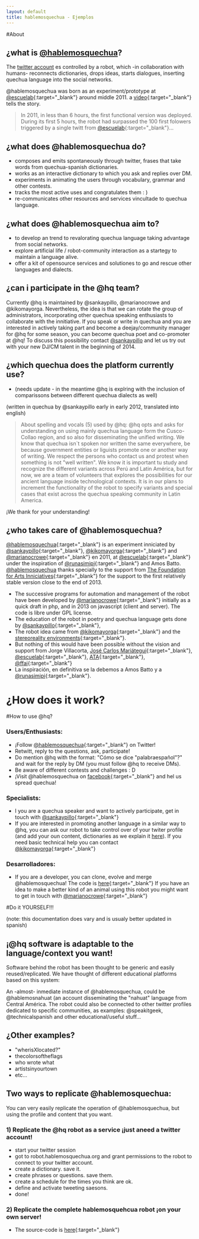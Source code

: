```yaml
---
layout: default
title: hablemosquechua - Ejemplos
---
```


#About

## ¿what is [@hablemosquechua](https://twitter.com/hablemosquechua)?

The [twitter account](https://twitter.com/hablemosquechua) es controlled by a robot, which
-in collaboration with humans- reconnects dictionaries, drops ideas, starts dialogues, inserting quechua language into the social networks.

@hablemosquechua was born as an experiment/prototype at [@escuelab](http://twitter.com/escuelab){:target="_blank"} around middle 2011. a [video](http://www.youtube.com/watch?v=l4NFPkpkIzQ){:target="_blank"} tells the story.

> In 2011, in less than 6 hours, the first functional version was deployed.
> During its first 5 hours, the robot had surpassed the 100 first folowers triggered by a single twitt from [@escuelab](http://twitter.com/escuelab){:target="_blank"}...

## ¿what does @hablemosquechua do?

- composes and emits spontaneously through twitter, frases that take words from quechua-spanish dictionaries.
- works as an interactive dictionary to which you ask and replies over DM.
- experiments in animating the users through vocabulary, grammar and other contests. 
- tracks the most active uses and congratulates them : )
- re-communicates other resources and services vincultade to quechua language.

## ¿what does @hablemosquechua aim to?

- to develop an trend to revalorating quechua language taking advantage from social networks.
- explore artificial life / robot-community interaction as a startegy to maintain a language alive. 
- offer a kit of opensource services and solutiones to go and rescue other languages and dialects. 

## ¿can i participate in the @hq team?

Currently @hq is maintained by @sankaypillo, @marianocrowe and @kikomayorga. Nevertheless, the idea is that we can rotate the group of administrators, incorporating other quechua speaking enthusiasts to collaborate with the innitiative. If you speak or write in quechua and you are interested in actively taking part and become a deejay/community manager for @hq for some season, you can become quechua poet and co-promoter at @hq! To discuss this possibility contact [@sankaypillo](http://twitter.com/sankaypillo) and let us try out with your new DJ/CM talent in the beginning of 2014.


## ¿which quechua does the platform currently use?

* (needs update - in the meantime @hq is explring with the inclusion of comparissons between different quechua dialects as well)

(written in quechua by @sankaypillo early in early 2012, translated into english)
> About spelling and vocals (5) used by @hq: @hq opts and asks for understanding on using mainly quechua language form the Cusco-Collao region, and so also for disseminating the unified writing. We know that quechua isn`t spoken nor written the same everywhere, be because government entities or liguists promote one or another way of writing. We respect the persons who contact us and protest when something is not "well written". We know it is important tu study and recognize the different variants across Perú and Latin América, but for now, we are a team of volunteers that explores the possibilities for our ancient language inside technological contexts. It is in our plans to increment the functionality of the robot to specify variants and special cases that exist across the quechua speaking community in Latin America. 

¡We thank for your understanding!

## ¿who takes care of @hablemosquechua?

[@hablemosquechua](https://twitter.com/hablemosquechua){:target="_blank"} is an experiment inniciated by 
[@sankaypillo](https://twitter.com/sankaypillo){:target="_blank"},
[@kikomayorga](https://twitter.com/kikomayorga){:target="_blank"}
and [@marianocrowe](https://twitter.com/marianocrowe){:target="_blank"} en 2011, at
[@escuelab](https://twitter.com/escuelab){:target="_blank"} under the inspiration of
[@runasimipi](https://twitter.com/runasimipi){:target="_blank"} and Amos Batto. 
[@hablemosquechua](https://twitter.com/hablemosquechua) thanks specially to the support from 
[The Foundation for Arts Inniciatives](http://www.ffaiarts.net){:target="_blank"}
for the support to the first relatively stable version close to the end of 2013.

- The successive programs for automation and management of the robot have been developed by [@marianocrowe](http://twitter.com/marianocrowe){:target="_blank"} initially as a quick draft in php, and in 2013 on javascript (client and server). The code is libre under GPL license. 
- The education of the robot in poetry and quechua language gets done by [@sankaypillo](http://twitter.com/sankaypillo){:target="_blank"}, 
- The robot idea came from [@kikomayorga](http://twitter.com/kikomayorga){:target="_blank"} and the [stereoreality environments](http://www.youtube.com/watch?v=R6_0QouYptE){:target="_blank"}. 
- But nothing of this would have been possible without the vision and support from Jorge Villacorta, [José Carlos Mariátegui](http://twitter.com/tupacamauta){:target="_blank"}, [@escuelab](http://twitter.com/escuelab){:target="_blank"}, [ATA](http://ata.org.pe/){:target="_blank"}, [@ffai](http://www.ffaiarts.net/){:target="_blank"}
- La inspiración, en definitiva se la debemos a Amos Batto y a [@runasimipi](http://twitter.com/runasimipi){:target="_blank"}.

# ¿How does it work?

#How to use @hq?

### Users/Enthusiasts:
* ¡Follow [@hablemosquechua](https://twitter.com/hablemosquechua){:target="_blank"} on Twitter!
* Retwitt, reply to the questions, ask, participate!
* Do mention @hq with the format: "Cómo se dice "palabraespañol"?" and wait for the reply by DM (you must follow @hq to receive DMs).
* Be aware of different contests and challenges : D
* ¡Visit @hablemosquechua on [facebook](https://facebook.com/hablemosqeuchua){:target="_blank"} and hel us spread quechua!

### Specialists:
* I you are a quechua speaker and want to actively participate, get in touch with [@sankaypillo](https://twitter.com/sankaypillo){:target="_blank"}
* If you are interested in promoting another language in a similar way to @hq, you can ask our robot to take control over of your twiter profile (and add your oun content, dictionaries as we explain it [here](http://hablemosquechua.org)). If you need basic technical help you can contact [@kikomayorga](https://twitter.com/kikomayorga){:target="_blank"}

### Desarrolladores:
* If you are a developer, you can clone, evolve and merge @hablemosquechua! The code is [here](https://github.com/merunga/hablemosquechua/){:target="_blank"} If you have an idea to make a better kind of an animal using this robot you might want to get in touch with [@marianocrowe](http://twitter.com/marianocrowe){:target="_blank"}

#Do it YOURSELF!!!

(note: this documentation does vary and is usualy better updated in spanish)

## ¡@hq software is adaptable to the language/context you want!

Software behind the robot has been thought to be generic and easily reused/replicated. We have thought of different educational platforms based on this system:

An -almost- inmediate instance of @hablemosquechua, could be @hablemosnahuat (an account disseminating the "nahuat" language from Central América. The robot could also be connected to other twitter profiles dedicated to specific communities, as examples: @speakitgeek, @technicalspanish and other educational/useful stuff...  


## ¿Other examples?

- "wherisXlocated?"
- thecolorsoftheflags
- who wrote what
- artistsinyourtown
- etc...

## Two ways to replicate @hablemosquechua:
You can very easily replicate the operation of @hablemosquechua, but using the profile and content that you want.

### 1) Replicate the @hq robot as a service ¡just aneed a twitter account!

* start your twitter session
* got to robot.hablemosquechua.org and grant permissions to the robot to connect to your twitter account. 
* create a dictionary. save it.
* create phrases or questions. save them.
* create a schedule for the times you think are ok.
* define and activate tweeting saesons. 
* done!

### 2) Replicate the complete hablemosquehcua robot ¡on your own server! 
* The source-code is [here](https://github.com/merunga/hablemosquechua/){:target="_blank"}


